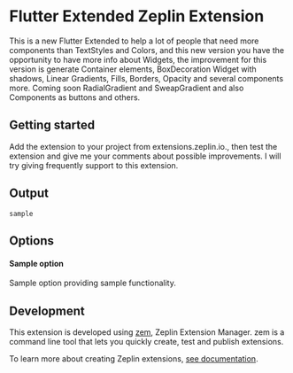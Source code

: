 # Flutter Extended Zeplin Extension

This is a new Flutter Extended to help a lot of people that need more components than TextStyles and Colors, and this new version you have the opportunity to have more info about Widgets, the improvement for this version is generate Container elements, BoxDecoration Widget with shadows, Linear Gradients, Fills, Borders, Opacity and several components more. Coming soon RadialGradient and SweapGradient and also Components as buttons and others. 

## Getting started

Add the extension to your project from extensions.zeplin.io., then test the extension and give me your comments about possible improvements. I will try giving frequently support to this extension.

## Output

```
sample
```

## Options

#### Sample option

Sample option providing sample functionality.

## Development

This extension is developed using [zem](https://github.com/zeplin/zem), Zeplin Extension Manager. zem is a command line tool that lets you quickly create, test and publish extensions.

To learn more about creating Zeplin extensions, [see documentation](https://github.com/zeplin/zeplin-extension-documentation).
